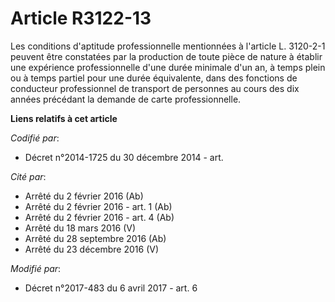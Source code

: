 # Article R3122-13

Les conditions d'aptitude professionnelle mentionnées à l'article L. 3120-2-1 peuvent être constatées par la production de
toute pièce de nature à établir une expérience professionnelle d'une durée minimale d'un an, à temps plein ou à temps partiel
pour une durée équivalente, dans des fonctions de conducteur professionnel de transport de personnes au cours des dix années
précédant la demande de carte professionnelle.

**Liens relatifs à cet article**

_Codifié par_:

  - Décret n°2014-1725 du 30 décembre 2014 - art.

_Cité par_:

  - Arrêté du 2 février 2016 (Ab)
  - Arrêté du 2 février 2016 - art. 1 (Ab)
  - Arrêté du 2 février 2016 - art. 4 (Ab)
  - Arrêté du 18 mars 2016 (V)
  - Arrêté du 28 septembre 2016 (Ab)
  - Arrêté du 23 décembre 2016 (V)

_Modifié par_:

  - Décret n°2017-483 du 6 avril 2017 - art. 6
